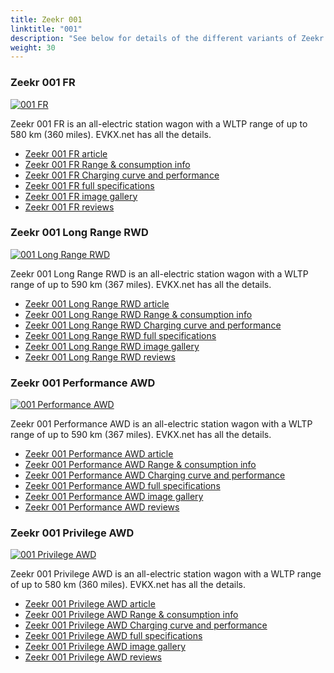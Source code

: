 ```yaml
---
title: Zeekr 001
linktitle: "001"
description: "See below for details of the different variants of Zeekr 001"
weight: 30
---
```

### Zeekr 001 FR

<a href="/models/zeekr/001/001_fr/"><img src="https://media.evkx.net/multimedia/models/zeekr/001/001_fr/main_1_st.jpeg" class="img-fluid" alt="001 FR" ></a>

Zeekr 001 FR is an all-electric station wagon with a WLTP range of up to 580 km (360 miles). EVKX.net has all the details. 

- [Zeekr 001 FR article](/models/zeekr/001/001_fr/)
- [Zeekr 001 FR Range & consumption info](/models/zeekr/001/001_fr/rangeandconsumption)
- [Zeekr 001 FR Charging curve and performance](/models/zeekr/001/001_fr/chargingcurve)
- [Zeekr 001 FR full specifications](/models/zeekr/001/001_fr/specifications)
- [Zeekr 001 FR image gallery](/models/zeekr/001/001_fr/gallery)
- [Zeekr 001 FR reviews](/models/zeekr/001/001_fr/reviews)

### Zeekr 001 Long Range RWD

<a href="/models/zeekr/001/001_long_range_rwd/"><img src="https://media.evkx.net/multimedia/models/zeekr/001/001_long_range_rwd/main_1_st.jpg" class="img-fluid" alt="001 Long Range RWD" ></a>

Zeekr 001 Long Range RWD is an all-electric station wagon with a WLTP range of up to 590 km (367 miles). EVKX.net has all the details. 

- [Zeekr 001 Long Range RWD article](/models/zeekr/001/001_long_range_rwd/)
- [Zeekr 001 Long Range RWD Range & consumption info](/models/zeekr/001/001_long_range_rwd/rangeandconsumption)
- [Zeekr 001 Long Range RWD Charging curve and performance](/models/zeekr/001/001_long_range_rwd/chargingcurve)
- [Zeekr 001 Long Range RWD full specifications](/models/zeekr/001/001_long_range_rwd/specifications)
- [Zeekr 001 Long Range RWD image gallery](/models/zeekr/001/001_long_range_rwd/gallery)
- [Zeekr 001 Long Range RWD reviews](/models/zeekr/001/001_long_range_rwd/reviews)

### Zeekr 001 Performance AWD

<a href="/models/zeekr/001/001_performance_awd/"><img src="https://media.evkx.net/multimedia/models/zeekr/001/001_performance_awd/main_1_st.jpg" class="img-fluid" alt="001 Performance AWD" ></a>

Zeekr 001 Performance AWD is an all-electric station wagon with a WLTP range of up to 590 km (367 miles). EVKX.net has all the details. 

- [Zeekr 001 Performance AWD article](/models/zeekr/001/001_performance_awd/)
- [Zeekr 001 Performance AWD Range & consumption info](/models/zeekr/001/001_performance_awd/rangeandconsumption)
- [Zeekr 001 Performance AWD Charging curve and performance](/models/zeekr/001/001_performance_awd/chargingcurve)
- [Zeekr 001 Performance AWD full specifications](/models/zeekr/001/001_performance_awd/specifications)
- [Zeekr 001 Performance AWD image gallery](/models/zeekr/001/001_performance_awd/gallery)
- [Zeekr 001 Performance AWD reviews](/models/zeekr/001/001_performance_awd/reviews)

### Zeekr 001 Privilege AWD

<a href="/models/zeekr/001/001_privilege_awd/"><img src="https://media.evkx.net/multimedia/models/zeekr/001/001_privilege_awd/main_1_st.jpg" class="img-fluid" alt="001 Privilege AWD" ></a>

Zeekr 001 Privilege AWD is an all-electric station wagon with a WLTP range of up to 580 km (360 miles). EVKX.net has all the details. 

- [Zeekr 001 Privilege AWD article](/models/zeekr/001/001_privilege_awd/)
- [Zeekr 001 Privilege AWD Range & consumption info](/models/zeekr/001/001_privilege_awd/rangeandconsumption)
- [Zeekr 001 Privilege AWD Charging curve and performance](/models/zeekr/001/001_privilege_awd/chargingcurve)
- [Zeekr 001 Privilege AWD full specifications](/models/zeekr/001/001_privilege_awd/specifications)
- [Zeekr 001 Privilege AWD image gallery](/models/zeekr/001/001_privilege_awd/gallery)
- [Zeekr 001 Privilege AWD reviews](/models/zeekr/001/001_privilege_awd/reviews)


